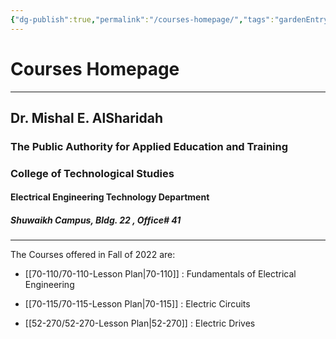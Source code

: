 ```yaml
---
{"dg-publish":true,"permalink":"/courses-homepage/","tags":"gardenEntry","dgHomeLink":true,"dgPassFrontmatter":false,"dgShowBacklinks":true,"dgShowLocalGraph":false,"dgShowInlineTitle":false}
---
```



# Courses Homepage
---
## Dr. Mishal E. AlSharidah
### The Public Authority for Applied Education and Training
### College of Technological Studies
#### Electrical Engineering Technology Department
##### Shuwaikh Campus, Bldg. 22 , Office# 41 

---


The Courses offered in Fall of 2022 are:

 * [[70-110/70-110-Lesson Plan|70-110]] : Fundamentals of Electrical Engineering
  
 * [[70-115/70-115-Lesson Plan|70-115]] : Electric Circuits
 
 * [[52-270/52-270-Lesson Plan|52-270]] : Electric Drives


